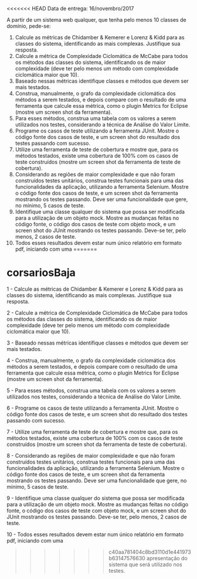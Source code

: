 <<<<<<< HEAD
Data de entrega: 16/novembro/2017

A partir de um sistema web qualquer, que tenha pelo menos 10 classes de domínio, pede-se:

1) Calcule as métricas de Chidamber & Kemerer e Lorenz & Kidd para as classes do sistema,
identificando as mais complexas. Justifique sua resposta.
2) Calcule a métrica de Complexidade Ciclomática de McCabe para todos os métodos das classes do
sistema, identificando os de maior complexidade (deve ter pelo menos um método com
complexidade ciclomática maior que 10).
3) Baseado nessas métricas identifique classes e métodos que devem ser mais testados.
4) Construa, manualmente, o grafo da complexidade ciclomática dos métodos a serem testados, e
depois compare com o resultado de uma ferramenta que calcule essa métrica, como o plugin
Metrics for Eclipse (mostre um screen shot da ferramenta).
5) Para esses métodos, construa uma tabela com os valores a serem utilizados nos testes,
considerando a técnica de Análise do Valor Limite.
6) Programe os casos de teste utilizando a ferramenta JUnit. Mostre o código fonte dos casos de
teste, e um screen shot do resultado dos testes passando com sucesso.
7) Utilize uma ferramenta de teste de cobertura e mostre que, para os métodos testados, existe uma
cobertura de 100% com os casos de teste construídos (mostre um screen shot da ferramenta de
teste de cobertura).
8) Considerando as regiões de maior complexidade e que não foram construídos testes unitários,
construa testes funcionais para uma das funcionalidades da aplicação, utilizando a ferramenta
Selenium. Mostre o código fonte dos casos de teste, e um screen shot da ferramenta mostrando os
testes passando. Deve ser uma funcionalidade que gere, no mínimo, 5 casos de teste.
9) Identifique uma classe qualquer do sistema que possa ser modificada para a utilização de um
objeto mock. Mostre as mudanças feitas no código fonte, o código dos casos de teste com objeto
mock, e um screen shot do JUnit mostrando os testes passando. Deve-se ter, pelo menos, 2 casos
de teste.
10) Todos esses resultados devem estar num único relatório em formato pdf, iniciando com uma 
=======
# corsariosBaja


1 - Calcule as métricas de Chidamber & Kemerer e Lorenz & Kidd para as classes do sistema,
identificando as mais complexas. Justifique sua resposta.

2 - Calcule a métrica de Complexidade Ciclomática de McCabe para todos os métodos das classes do
sistema, identificando os de maior complexidade (deve ter pelo menos um método com
complexidade ciclomática maior que 10).

3 - Baseado nessas métricas identifique classes e métodos que devem ser mais testados.

4 - Construa, manualmente, o grafo da complexidade ciclomática dos métodos a serem testados, e
depois compare com o resultado de uma ferramenta que calcule essa métrica, como o plugin
Metrics for Eclipse (mostre um screen shot da ferramenta).

5 - Para esses métodos, construa uma tabela com os valores a serem utilizados nos testes,
considerando a técnica de Análise do Valor Limite.

6 - Programe os casos de teste utilizando a ferramenta JUnit. Mostre o código fonte dos casos de
teste, e um screen shot do resultado dos testes passando com sucesso.

7 - Utilize uma ferramenta de teste de cobertura e mostre que, para os métodos testados, existe uma
cobertura de 100% com os casos de teste construídos (mostre um screen shot da ferramenta de
teste de cobertura).

8 - Considerando as regiões de maior complexidade e que não foram construídos testes unitários,
construa testes funcionais para uma das funcionalidades da aplicação, utilizando a ferramenta
Selenium. Mostre o código fonte dos casos de teste, e um screen shot da ferramenta mostrando os
testes passando. Deve ser uma funcionalidade que gere, no mínimo, 5 casos de teste.

9 - Identifique uma classe qualquer do sistema que possa ser modificada para a utilização de um
objeto mock. Mostre as mudanças feitas no código fonte, o código dos casos de teste com objeto
mock, e um screen shot do JUnit mostrando os testes passando. Deve-se ter, pelo menos, 2 casos
de teste.

10 - Todos esses resultados devem estar num único relatório em formato pdf, iniciando com uma 
>>>>>>> c40aa781404c8bd3110d1e441973b63147576630
apresentação do sistema que será utilizado nos testes.